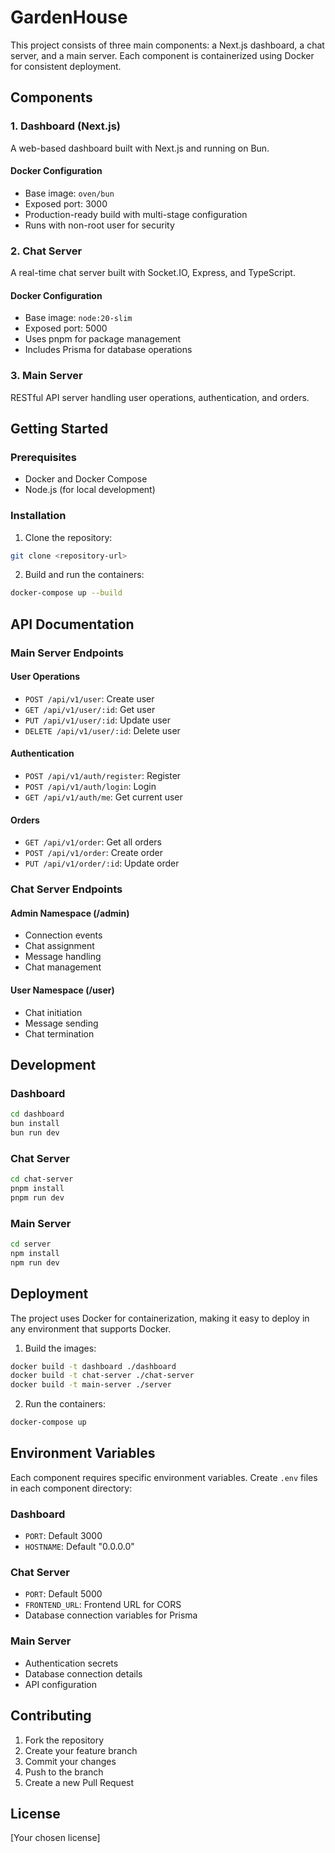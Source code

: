 # GardenHouse

This project consists of three main components: a Next.js dashboard, a chat server, and a main server. Each component is containerized using Docker for consistent deployment.

## Components

### 1. Dashboard (Next.js)
A web-based dashboard built with Next.js and running on Bun.

#### Docker Configuration
- Base image: `oven/bun`
- Exposed port: 3000
- Production-ready build with multi-stage configuration
- Runs with non-root user for security

### 2. Chat Server
A real-time chat server built with Socket.IO, Express, and TypeScript.

#### Docker Configuration
- Base image: `node:20-slim`
- Exposed port: 5000
- Uses pnpm for package management
- Includes Prisma for database operations

### 3. Main Server
RESTful API server handling user operations, authentication, and orders.

## Getting Started

### Prerequisites
- Docker and Docker Compose
- Node.js (for local development)

### Installation

1. Clone the repository:
```bash
git clone <repository-url>
```

2. Build and run the containers:
```bash
docker-compose up --build
```

## API Documentation

### Main Server Endpoints

#### User Operations
- `POST /api/v1/user`: Create user
- `GET /api/v1/user/:id`: Get user
- `PUT /api/v1/user/:id`: Update user
- `DELETE /api/v1/user/:id`: Delete user

#### Authentication
- `POST /api/v1/auth/register`: Register
- `POST /api/v1/auth/login`: Login
- `GET /api/v1/auth/me`: Get current user

#### Orders
- `GET /api/v1/order`: Get all orders
- `POST /api/v1/order`: Create order
- `PUT /api/v1/order/:id`: Update order

### Chat Server Endpoints

#### Admin Namespace (/admin)
- Connection events
- Chat assignment
- Message handling
- Chat management

#### User Namespace (/user)
- Chat initiation
- Message sending
- Chat termination

## Development

### Dashboard
```bash
cd dashboard
bun install
bun run dev
```

### Chat Server
```bash
cd chat-server
pnpm install
pnpm run dev
```

### Main Server
```bash
cd server
npm install
npm run dev
```

## Deployment

The project uses Docker for containerization, making it easy to deploy in any environment that supports Docker.

1. Build the images:
```bash
docker build -t dashboard ./dashboard
docker build -t chat-server ./chat-server
docker build -t main-server ./server
```

2. Run the containers:
```bash
docker-compose up
```

## Environment Variables

Each component requires specific environment variables. Create `.env` files in each component directory:

### Dashboard
- `PORT`: Default 3000
- `HOSTNAME`: Default "0.0.0.0"

### Chat Server
- `PORT`: Default 5000
- `FRONTEND_URL`: Frontend URL for CORS
- Database connection variables for Prisma

### Main Server
- Authentication secrets
- Database connection details
- API configuration

## Contributing

1. Fork the repository
2. Create your feature branch
3. Commit your changes
4. Push to the branch
5. Create a new Pull Request

## License

[Your chosen license]